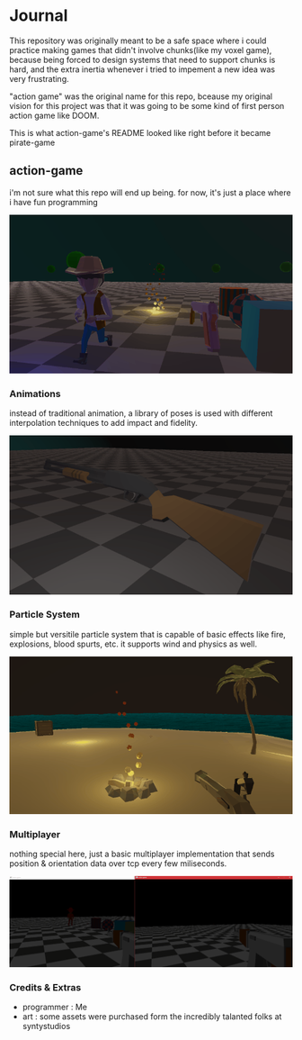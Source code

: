 # Journal
This repository was originally meant to be a safe space where i could
practice making games that didn't involve chunks(like my voxel game),
because being forced to design systems that need to support chunks
is hard, and the extra inertia whenever i tried to impement a new idea
was very frustrating.

"action game" was the original name for this repo, bceause my original vision for
this project was that it was going to be some kind of first person action game like DOOM.

This is what action-game's README looked like right before it became pirate-game

## action-game

i'm not sure what this repo will end up being.
for now, it's just a place where i have fun programming

![showcase](showcase_0.gif)

### Animations
instead of traditional animation, a library of poses is used
with different interpolation techniques to add impact and fidelity.

![showcase](showcase_1.gif)

### Particle System
simple but versitile particle system that is capable of basic effects
like fire, explosions, blood spurts, etc. it supports wind and physics as well.

![showcase](showcase_2.gif)

### Multiplayer
nothing special here, just a basic multiplayer implementation 
that sends position & orientation data over tcp every few miliseconds.

![showcase](showcase_3.gif)

### Credits & Extras
- programmer : Me
- art : some assets were purchased form the incredibly talanted folks at syntystudios